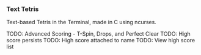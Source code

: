 ### Text Tetris

Text-based Tetris in the Terminal, made in C using ncurses.

TODO: Advanced Scoring - T-Spin, Drops, and Perfect Clear
TODO: High score persists
TODO: High score attached to name
TODO: View high score list
